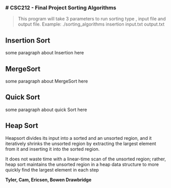 <h3> # CSC212 - Final Project Sorting Algorithms</h4>

> This program will take 3 parameters to run sorting type , input file and output file. 
>Example: ./sorting_algorithms insertion input.txt output.txt




<h2> Insertion Sort </h2>
<p>some paragraph about Insertion here</p>

<h2> MergeSort </h2>
<p>some paragraph about MergeSort here</p>

<h2> Quick Sort </h2>
<p>some paragraph about quick Sort here</p>

<h2> Heap Sort </h2>
<p>Heapsort divides its input into a sorted and an unsorted region, and it iteratively shrinks the unsorted region by extracting the largest element from it and inserting it into the sorted region.</p>
<p>It does not waste time with a linear-time scan of the unsorted region; rather, heap sort maintains the unsorted region in a heap data structure to more quickly find the largest element in each step</p>

<strong>Tyler, Cam, Ericsen, Bowen Drawbridge</strong>
